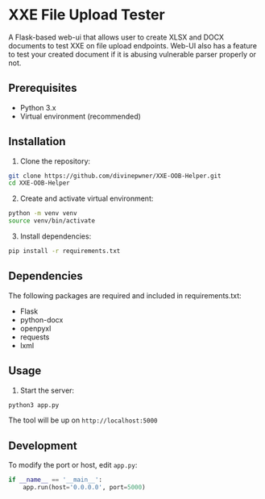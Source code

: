 # XXE File Upload Tester

A Flask-based web-ui that allows user to create XLSX and DOCX documents to test XXE on file upload endpoints.
Web-UI also has a feature to test your created document if it is abusing vulnerable parser properly or not.

## Prerequisites

- Python 3.x
- Virtual environment (recommended)

## Installation

1. Clone the repository:
```bash
git clone https://github.com/divinepwner/XXE-OOB-Helper.git
cd XXE-OOB-Helper
```

2. Create and activate virtual environment:
```bash
python -m venv venv
source venv/bin/activate
```

3. Install dependencies:
```bash
pip install -r requirements.txt
```

## Dependencies

The following packages are required and included in requirements.txt:
- Flask
- python-docx
- openpyxl
- requests
- lxml

## Usage

1. Start the server:
```bash
python3 app.py
```

The tool will be up on `http://localhost:5000`

## Development

To modify the port or host, edit `app.py`:
```python
if __name__ == '__main__':
    app.run(host='0.0.0.0', port=5000)
```

